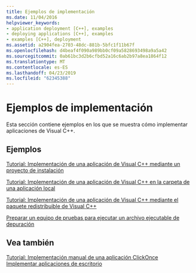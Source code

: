 ```yaml
---
title: Ejemplos de implementación
ms.date: 11/04/2016
helpviewer_keywords:
- application deployment [C++], examples
- deploying applications [C++], examples
- examples [C++], deployment
ms.assetid: a2904fea-2703-48dc-881b-5bfc1f11b67f
ms.openlocfilehash: d4beaf4f090a989bb0cf09a5828693498a9a5a42
ms.sourcegitcommit: 0ab61bc3d2b6cfbd52a16c6ab2b97a8ea1864f12
ms.translationtype: MT
ms.contentlocale: es-ES
ms.lasthandoff: 04/23/2019
ms.locfileid: "62345388"
---
```

# <a name="deployment-examples"></a>Ejemplos de implementación

Esta sección contiene ejemplos en los que se muestra cómo implementar aplicaciones de Visual C++.

## <a name="examples"></a>Ejemplos

[Tutorial: Implementación de una aplicación de Visual C++ mediante un proyecto de instalación](walkthrough-deploying-a-visual-cpp-application-by-using-a-setup-project.md)

[Tutorial: Implementación de una aplicación de Visual C++ en la carpeta de una aplicación local](walkthrough-deploying-a-visual-cpp-application-to-an-application-local-folder.md)

[Tutorial: Implementación de una aplicación de Visual C++ mediante el paquete redistribuible de Visual C++](deploying-visual-cpp-application-by-using-the-vcpp-redistributable-package.md)

[Preparar un equipo de pruebas para ejecutar un archivo ejecutable de depuración](preparing-a-test-machine-to-run-a-debug-executable.md)

## <a name="see-also"></a>Vea también

[Tutorial: Implementación manual de una aplicación ClickOnce](/visualstudio/deployment/walkthrough-manually-deploying-a-clickonce-application)<br>
[Implementar aplicaciones de escritorio](deploying-native-desktop-applications-visual-cpp.md)
